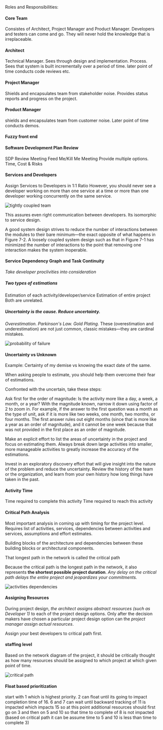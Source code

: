 Roles and Responsibilities:

#### Core Team 
Consistes of Architect, Project Manager and Product Manager. Developers and testers can come and go. They will never hold the knowledge that is irreplaceable. 

#### Architect 
Technical Manager. Sees through design and implementation. Process. Sees that system is built incrementally over a period of time. later point of time conducts code reviews etc.  

#### Project Manager
Shields and encapsulates team from stakeholder noise. Provides status reports and progress on the project. 

#### Product Manager
shields and encapsulates team from customer noise. Later point of time conducts demos. 

#### Fuzzy front end 

#### Software Development Plan Review
SDP Review Meeting 
Feed Me/Kill Me Meeting 
Provide multiple options. Time, Cost & Risks 

#### Services and Developers
Assign Services to Developers in 1:1 Ratio 
However, you should never see a developer working on more than one service at a time or more than one developer working concurrently on the same service.

![tightly coupled team](../../images/tightly-coupled-system-and-team.jpeg) 

This assures even right communication between developers. Its isomorphic to service design. 

A good system design strives to reduce the number of interactions between the modules to their bare minimum—the exact opposite of what happens in Figure 7-2. A loosely coupled system design such as that in Figure 7-1 has minimized the number of interactions to the point that removing one interaction makes the system inoperable.

#### Service Dependency Graph and Task Continuity

*Take developer proclivities into consideration*

##### Two types of estimations
Estimation of each activity/developer/service
Estimation of entire project 
Both are unrelated.

##### Uncertainty is the cause. Reduce uncertainty. 

*Overestimation. Parkinson's Law. Gold Plating.* 
These (overestimation and underestimation) are not just common, classic mistakes—they are cardinal mistakes.

![probability of failure](../../images/prob-of-failure.jpeg)

#### Uncertainty vs Unknown
Example: Certainty of my demise vs knowing the exact date of the same. 

When asking people to estimate, you should help them overcome their fear of estimations.

Confronted with the uncertain, take these steps:

Ask first for the order of magnitude: Is the activity more like a day, a week, a month, or a year? With the magnitude known, narrow it down using factor of 2 to zoom in. For example, if the answer to the first question was a month as the type of unit, ask if it is more like two weeks, one month, two months, or four months. The first answer rules out eight months (since that is more like a year as an order of magnitude), and it cannot be one week because that was not provided in the first place as an order of magnitude.

Make an explicit effort to list the areas of uncertainty in the project and focus on estimating them. Always break down large activities into smaller, more manageable activities to greatly increase the accuracy of the estimations.

Invest in an exploratory discovery effort that will give insight into the nature of the problem and reduce the uncertainty. Review the history of the team or the organization, and learn from your own history how long things have taken in the past.

#### Activity Time 
Time required to complete this activity
Time required to reach this activity 


#### Critical Path Analysis
Most important analysis in coming up with timing for the project level. 
Requires list of activities, services, dependencies between activities and services, assumptions and effort estimates. 

Building blocks of the architecture and dependencies between these building blocks or architectural components. 

That longest path in the network is called the critical path

Because the critical path is the longest path in the network, it also represents **the shortest possible project duration**. *Any delay on the critical path delays the entire project and jeopardizes your commitments.*

![activities dependencies](../../images/activities-dependencies.jpeg)

#### Assigning Resources
During project design, *the architect assigns abstract resources (such as Developer 1)* to each of the project design options. Only after the decision makers have chosen a particular project design option can the *project manager assign actual resources*.

Assign your best developers to critical path first. 

#### staffing level
Based on the network diagram of the project, it should be critically thought as how many resources should be assigned to which project at which given point of time. 

![critical path](../../images/critical-path.jpeg)
#### Float based prioritization 
start with 1 which is highest priority. 
2 can float until its going to impact completion time of 16. 
6 and 7 can wait until backward tracking of 11 is impacted which impacts 15 
so at this point additional resources should first go on 3 and then on 5 and 10 so that time to complete of 8 is not impacted 
(based on critical path it can be assume time to 5 and 10 is less than time to complete 3)


